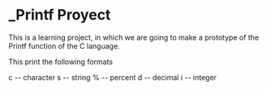 # _Printf Proyect

This is a learning project, in which we are going to make a prototype of the Printf function of the C language.

This print the following formats

c -- character 
s -- string
% -- percent
d -- decimal
i -- integer
